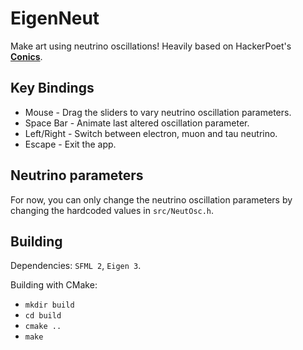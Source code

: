 # EigenNeut
Make art using neutrino oscillations! Heavily based on HackerPoet's [**Conics**](https://github.com/HackerPoet/Conics).

## Key Bindings
* Mouse - Drag the sliders to vary neutrino oscillation parameters.
* Space Bar - Animate last altered oscillation parameter.
* Left/Right - Switch between electron, muon and tau neutrino.
* Escape - Exit the app.

## Neutrino parameters
For now, you can only change the neutrino oscillation parameters by changing the hardcoded values in `src/NeutOsc.h`.

## Building

Dependencies: `SFML 2`, `Eigen 3`.

Building with CMake:

* `mkdir build`
* `cd build`
* `cmake ..`
* `make`
